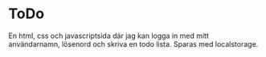 # ToDo

En html, css och javascriptsida där jag kan logga in med mitt användarnamn, lösenord och skriva en todo lista.
Sparas med localstorage.
